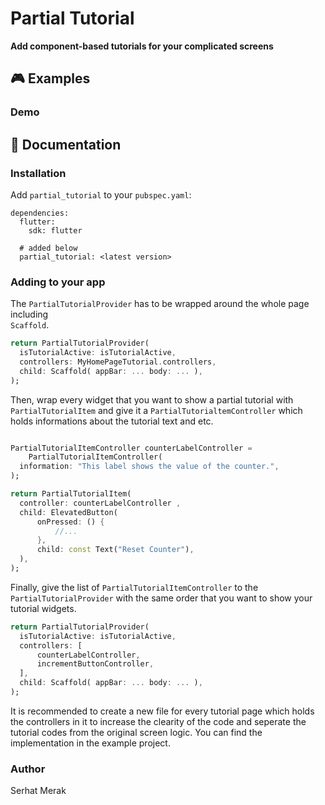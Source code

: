 # Partial Tutorial

**Add component-based tutorials for your complicated screens**

## 🎮 Examples

### Demo


## 📒 Documentation

### Installation
Add `partial_tutorial` to your `pubspec.yaml`:

```
dependencies:
  flutter:
    sdk: flutter

  # added below
  partial_tutorial: <latest version>
```

### Adding to your app

The `PartialTutorialProvider` has to be wrapped around the whole page including  
`Scaffold`.

```dart
return PartialTutorialProvider(  
  isTutorialActive: isTutorialActive,
  controllers: MyHomePageTutorial.controllers,
  child: Scaffold( appBar: ... body: ... ),
);
```

Then, wrap every widget that you want to show a partial tutorial with `PartialTutorialItem` and give it a `PartialTutorialtemController` which holds informations about the tutorial text and etc.

```dart

PartialTutorialItemController counterLabelController =  
    PartialTutorialItemController(  
  information: "This label shows the value of the counter.",  
);

return PartialTutorialItem(  
  controller: counterLabelController ,  
  child: ElevatedButton(  
      onPressed: () {  
	      //...  
	  },  
	  child: const Text("Reset Counter"),
  ),  
);
```

Finally, give the list of `PartialTutorialItemController`  to the  `PartialTutorialProvider` with the same order that you want to show your tutorial widgets.
```dart
return PartialTutorialProvider(  
  isTutorialActive: isTutorialActive,
  controllers: [
	  counterLabelController,
	  incrementButtonController,
  ],
  child: Scaffold( appBar: ... body: ... ),
);
```
It is recommended to create a new file for every tutorial page which holds the controllers in it to increase the clearity of the code and seperate the tutorial codes from the original screen logic. You can find the implementation in the example project.

### Author
Serhat Merak